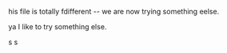 his file is totally fdifferent -- we are now trying something eelse.


ya I like to try something else.

s
s
